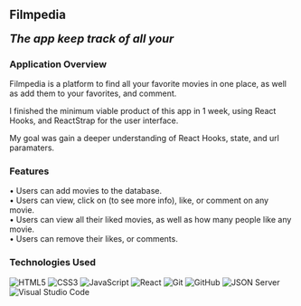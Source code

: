 ## Filmpedia

<b style="font-size: 20px;"><i>The app keep track of all your </i></b>

### Application Overview

Filmpedia is a platform to find all your favorite movies in one place, as well as add them to your favorites, and comment.

I finished the minimum viable product of this app in 1 week, using React Hooks, and ReactStrap for the user interface. 

My goal was gain a deeper understanding of React Hooks, state, and url paramaters. 



### Features

<p>
• Users can add movies to the database.<br>
• Users can view, click on (to see more info), like, or comment on any movie. <br>
• Users can view all their liked movies, as well as how many people like any movie.<br>
• Users can remove their likes, or comments.
</p>

### Technologies Used

![HTML5](https://img.shields.io/badge/html5%20-%23E34F26.svg?&style=for-the-badge&logo=html5&logoColor=white) ![CSS3](https://img.shields.io/badge/css3%20-%231572B6.svg?&style=for-the-badge&logo=css3&logoColor=white) ![JavaScript](https://img.shields.io/badge/javascript%20-%23323330.svg?&style=for-the-badge&logo=javascript&logoColor=%23F7DF1E) ![React](https://img.shields.io/badge/react%20-%2320232a.svg?&style=for-the-badge&logo=react&logoColor=%2361DAFB) ![Git](https://img.shields.io/badge/git%20-%23F05033.svg?&style=for-the-badge&logo=git&logoColor=white) ![GitHub](https://img.shields.io/badge/github%20-%23121011.svg?&style=for-the-badge&logo=github&logoColor=white) ![JSON Server](https://img.shields.io/badge/JSON_Server%20-%232a2e2a.svg?&style=for-the-badge&logo=JSON&logoColor=white) ![Visual Studio Code](https://img.shields.io/badge/VSCode%20-%23007ACC.svg?&style=for-the-badge&logo=visual-studio-code&logoColor=white)



